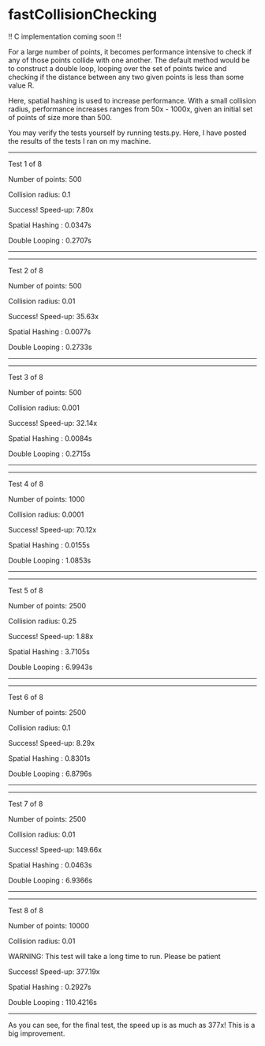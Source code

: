 # fastCollisionChecking

!! C implementation coming soon !!

For a large number of points, it becomes performance intensive to check if any of those points collide with one another. The default method would be to construct a double loop, looping over the set of points twice and checking if the distance between any two given points is less than some value R.

Here, spatial hashing is used to increase performance. With a small collision radius, performance increases ranges from 50x - 1000x, given an initial set of points of size more than 500.

You may verify the tests yourself by running tests.py. Here, I have posted the results of the tests I ran on my machine.

__________________________________________________
Test 1 of 8

Number of points: 500

Collision radius: 0.1

Success! Speed-up: 7.80x

Spatial Hashing : 0.0347s

Double Looping : 0.2707s
__________________________________________________


__________________________________________________
Test 2 of 8

Number of points: 500

Collision radius: 0.01

Success! Speed-up: 35.63x

Spatial Hashing : 0.0077s

Double Looping : 0.2733s
__________________________________________________


__________________________________________________
Test 3 of 8

Number of points: 500

Collision radius: 0.001

Success! Speed-up: 32.14x

Spatial Hashing : 0.0084s

Double Looping : 0.2715s
__________________________________________________


__________________________________________________
Test 4 of 8

Number of points: 1000

Collision radius: 0.0001

Success! Speed-up: 70.12x

Spatial Hashing : 0.0155s

Double Looping : 1.0853s
__________________________________________________


__________________________________________________
Test 5 of 8

Number of points: 2500

Collision radius: 0.25

Success! Speed-up: 1.88x

Spatial Hashing : 3.7105s

Double Looping : 6.9943s
__________________________________________________


__________________________________________________
Test 6 of 8

Number of points: 2500

Collision radius: 0.1

Success! Speed-up: 8.29x

Spatial Hashing : 0.8301s

Double Looping : 6.8796s
__________________________________________________


__________________________________________________
Test 7 of 8

Number of points: 2500

Collision radius: 0.01

Success! Speed-up: 149.66x

Spatial Hashing : 0.0463s

Double Looping : 6.9366s
__________________________________________________

__________________________________________________
Test 8 of 8

Number of points: 10000

Collision radius: 0.01

WARNING: This test will take a long time to run. Please be patient

Success! Speed-up: 377.19x

Spatial Hashing : 0.2927s

Double Looping : 110.4216s
__________________________________________________

As you can see, for the final test, the speed up is as much as 377x! This is a big improvement.

